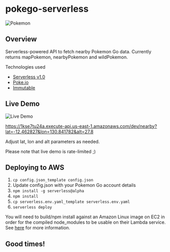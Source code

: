 # pokego-serverless

![Pokemon](https://upload.wikimedia.org/wikipedia/commons/f/f7/English_Pok%C3%A9mon_logo.svg)

## Overview

Serverless-powered API to fetch nearby Pokemon Go data. Currently returns mapPokemon, nearbyPokemon and wildPokemon.

Technologies used
* [Serverless v1.0](https://github.com/serverless/serverless/tree/v1.0/)
* [Poke.io](https://github.com/Armax/Pokemon-GO-node-api)
* [Immutable](https://github.com/facebook/immutable-js/)

## Live Demo

![Live Demo](https://img.jch254.com/PokemonDemo.png)

https://1kse7tu24a.execute-api.us-east-1.amazonaws.com/dev/nearby?lat=-12.462827&lon=130.841782&alt=27.8

Adjust lat, lon and alt parameters as needed.

Please note that live demo is rate-limited ;)

## Deploying to AWS

1. ```cp config.json_template config.json```
2. Update config.json with your Pokemon Go account details
3. ```npm install -g serverless@alpha```
4. ```npm install```
5. ```cp serverless.env.yaml_template serverless.env.yaml```
6. ```serverless deploy```

You will need to build/npm install against an Amazon Linux image on EC2 in order for the compiled node_modules to be usable on their Lambda service. See [here](https://aws.amazon.com/blogs/compute/nodejs-packages-in-lambda/) for more information.

## Good times!
